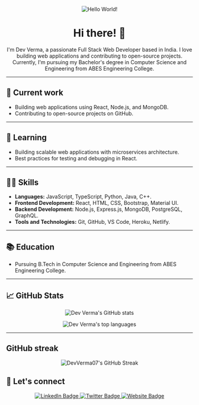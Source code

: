 <p align="center">
  <img src="https://raw.githubusercontent.com/DevVerma07/DevVerma07/main/assets/banner.gif" alt="Hello World!" />
</p>

<h1 align="center">Hi there! 👋</h1>

<p align="center">
  I'm Dev Verma, a passionate Full Stack Web Developer based in India. I love building web applications and contributing to open-source projects. Currently, I'm pursuing my Bachelor's degree in Computer Science and Engineering from ABES Engineering College.
</p>

<hr>

<h2>🔭 Current work</h2>

<ul>
  <li>Building web applications using React, Node.js, and MongoDB.</li>
  <li>Contributing to open-source projects on GitHub.</li>
</ul>

<hr>

<h2>🌱 Learning</h2>

<ul>
  <li>Building scalable web applications with microservices architecture.</li>
  <li>Best practices for testing and debugging in React.</li>
</ul>

<hr>

<h2>👨‍💻 Skills</h2>

<ul>
  <li><b>Languages:</b> JavaScript, TypeScript, Python, Java, C++.</li>
  <li><b>Frontend Development:</b> React, HTML, CSS, Bootstrap, Material UI.</li>
  <li><b>Backend Development:</b> Node.js, Express.js, MongoDB, PostgreSQL, GraphQL.</li>
  <li><b>Tools and Technologies:</b> Git, GitHub, VS Code, Heroku, Netlify.</li>
</ul>

<hr>

<h2>📚 Education</h2>

<ul>
  <li>Pursuing B.Tech in Computer Science and Engineering from ABES Engineering College.</li>
</ul>

<hr>

<h2>📈 GitHub Stats</h2>

<p align="center">
  <img src="https://github-readme-stats.vercel.app/api?username=DevVerma07&show_icons=true&theme=algolia" alt="Dev Verma's GitHub stats" />
</p>

<p align="center">
  <img src="https://github-readme-stats.vercel.app/api/top-langs/?username=DevVerma07&layout=compact&theme=algolia" alt="Dev Verma's top languages" />
</p>

<hr>

## GitHub streak

<p align="center">
  <img src="https://github-readme-streak-stats.herokuapp.com/?user=DevVerma07&layout=compact&theme=algolia" alt="DevVerma07's GitHub Streak" />
</p>


<h2>🤝 Let's connect</h2>

<p align="center">
  <a href="https://www.linkedin.com/in/devverma07/">
    <img src="https://img.shields.io/badge/-devverma07-blue?style=flat-square&logo=Linkedin&logoColor=white" alt="LinkedIn Badge">
  </a>
  <a href="https://twitter.com/DevVerma07">
    <img src="https://img.shields.io/badge/-@DevVerma07-1ca0f1?style=flat-square&logo=twitter&logoColor=white" alt="Twitter Badge">
  </a>
  <a href="https://devverma.tech/">
    <img src="https://img.shields.io/badge/-devverma.tech-black?style=flat-square&logo=firefox&logoColor=white" alt="Website Badge">
  </a>
</p>

